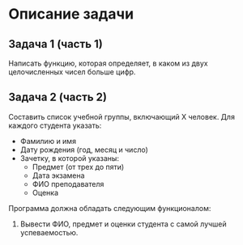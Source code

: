 # Описание задачи

## Задача 1 (часть 1)

Написать функцию, которая определяет, в каком из двух целочисленных чисел больше цифр.

## Задача 2 (часть 2)

Составить список учебной группы, включающий X человек. Для каждого студента указать:

- Фамилию и имя
- Дату рождения (год, месяц и число)
- Зачетку, в которой указаны:
  - Предмет (от трех до пяти)
  - Дата экзамена
  - ФИО преподавателя
  - Оценка

Программа должна обладать следующим функционалом:

1. Вывести ФИО, предмет и оценки студента с самой лучшей успеваемостью.